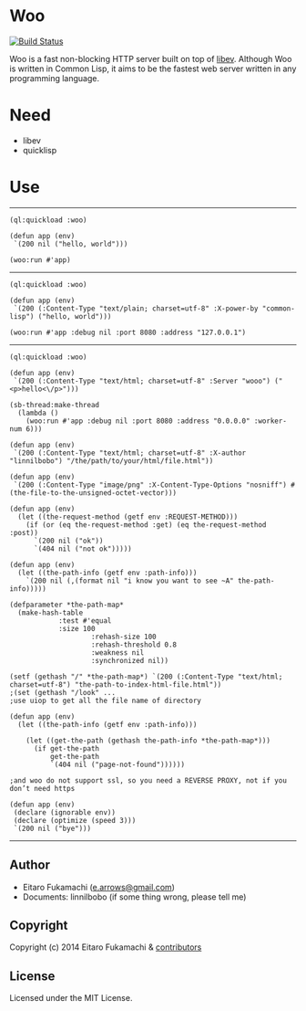 # Woo

[![Build Status](https://travis-ci.org/fukamachi/woo.svg?branch=master)](https://travis-ci.org/fukamachi/woo)

Woo is a fast non-blocking HTTP server built on top of [libev](http://software.schmorp.de/pkg/libev.html). Although Woo is written in Common Lisp, it aims to be the fastest web server written in any programming language.

# Need
* libev
* quicklisp

# Use

---

```common-lisp
(ql:quickload :woo)

(defun app (env)
 `(200 nil ("hello, world")))
 
(woo:run #'app)

```

---

```common-lisp
(ql:quickload :woo)

(defun app (env)
 `(200 (:Content-Type "text/plain; charset=utf-8" :X-power-by "common-lisp") ("hello, world")))
 
(woo:run #'app :debug nil :port 8080 :address "127.0.0.1") 

```

---

```common-lisp
(ql:quickload :woo)

(defun app (env)
 `(200 (:Content-Type "text/html; charset=utf-8" :Server "wooo") ("<p>hello<\/p>")))
 
(sb-thread:make-thread 
  (lambda () 
    (woo:run #'app :debug nil :port 8080 :address "0.0.0.0" :worker-num 6)))
    
(defun app (env)
 `(200 (:Content-Type "text/html; charset=utf-8" :X-author "linnilbobo") "/the/path/to/your/html/file.html"))
 
(defun app (env)
 `(200 (:Content-Type "image/png" :X-Content-Type-Options "nosniff") #(the-file-to-the-unsigned-octet-vector)))
 
(defun app (env)
  (let ((the-request-method (getf env :REQUEST-METHOD)))
    (if (or (eq the-request-method :get) (eq the-request-method :post))
      `(200 nil ("ok"))
      `(404 nil ("not ok")))))
  
(defun app (env)
  (let ((the-path-info (getf env :path-info)))
    `(200 nil (,(format nil "i know you want to see ~A" the-path-info)))))
    
(defparameter *the-path-map* 
  (make-hash-table 
		    :test #'equal
		    :size 100
                    :rehash-size 100
                    :rehash-threshold 0.8
                    :weakness nil
                    :synchronized nil))
                    
(setf (gethash "/" *the-path-map*) `(200 (:Content-Type "text/html; charset=utf-8") "the-path-to-index-html-file.html"))
;(set (gethash "/look" ...
;use uiop to get all the file name of directory

(defun app (env)
  (let ((the-path-info (getf env :path-info)))
  
    (let ((get-the-path (gethash the-path-info *the-path-map*)))
      (if get-the-path
          get-the-path
          `(404 nil ("page-not-found"))))))

;and woo do not support ssl, so you need a REVERSE PROXY, not if you don’t need https

(defun app (env)
 (declare (ignorable env))
 (declare (optimize (speed 3)))
 `(200 nil ("bye")))

```

---

## Author

* Eitaro Fukamachi (e.arrows@gmail.com)
* Documents: linnilbobo (if some thing wrong, please tell me)

## Copyright

Copyright (c) 2014 Eitaro Fukamachi & [contributors](https://github.com/fukamachi/woo/graphs/contributors)

## License

Licensed under the MIT License.
